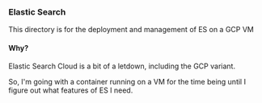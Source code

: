 ### Elastic Search

This directory is for the deployment and management of ES on a GCP VM

#### Why?
Elastic Search Cloud is a bit of a letdown, including the GCP variant.

So, I'm going with a container running on a VM for the time being until I figure out what
features of ES I need.


